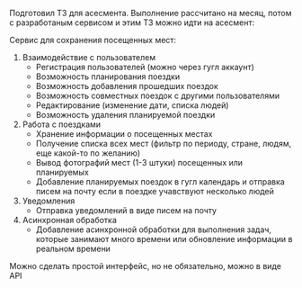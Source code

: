 Подготовил ТЗ для асесмента. Выполнение рассчитано на месяц, потом с разработаным сервисом и этим ТЗ можно идти на асесмент:

Сервис для сохранения посещенных мест:
1) Взаимодействие с пользователем
    * Регистрация пользователей (можно через гугл аккаунт)
    * Возможность планирования поездки
    * Возможность добавления прошедших поездок
    * Возможность совместных поездок с другими пользователями
    * Редактирование (изменение дати, списка людей)
    * Возможность удаления планируемой поездки
2) Работа с поездками
    * Хранение информации о посещенных местах
    * Получение списка всех мест (фильтр по периоду, стране, людям, еще какой-то по желанию)
    * Вывод фотографий мест (1-3 штуки) посещенных или планируемых
    * Добавление планируемых поездок в гугл календарь и отправка писем на почту если в поездке учавствуют несколько людей
3) Уведомления
    * Отправка уведомлений в виде писем на почту
4) Асинхронная обработка
    * Добавление асинхронной обработки для выполнения задач, которые занимают много времени или обновление информации в реальном времени

Можно сделать простой интерфейс, но не обязательно, можно в виде API